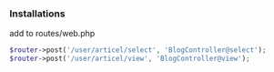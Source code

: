 ### Installations


add to routes/web.php
```php
$router->post('/user/articel/select', 'BlogController@select');
$router->post('/user/articel/view', 'BlogController@view');
```
